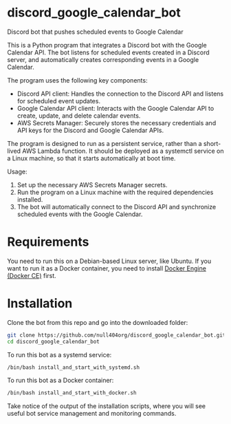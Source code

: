 # discord_google_calendar_bot
Discord bot that pushes scheduled events to Google Calendar

This is a Python program that integrates a Discord bot with the Google Calendar
API. The bot listens for scheduled events created in a Discord server, and
automatically creates corresponding events in a Google Calendar.

The program uses the following key components:

- Discord API client: Handles the connection to the Discord API and listens for scheduled event updates.
- Google Calendar API client: Interacts with the Google Calendar API to create, update, and delete calendar events.
- AWS Secrets Manager: Securely stores the necessary credentials and API keys for the Discord and Google Calendar APIs.

The program is designed to run as a persistent service, rather than a
short-lived AWS Lambda function. It should be deployed as a systemctl service
on a Linux machine, so that it starts automatically at boot time.

Usage:
1. Set up the necessary AWS Secrets Manager secrets.
2. Run the program on a Linux machine with the required dependencies installed.
3. The bot will automatically connect to the Discord API and synchronize scheduled events with the Google Calendar.

# Requirements

You need to run this on a Debian-based Linux server, like Ubuntu. If you 
want to run it as a Docker container, you need to install 
[Docker Engine (Docker CE)](https://docs.docker.com/engine/install/ubuntu/) first.

# Installation

Clone the bot from this repo and go into the downloaded folder:

```bash
git clone https://github.com/null404org/discord_google_calendar_bot.git
cd discord_google_calendar_bot
```

To run this bot as a systemd service:

```bash
/bin/bash install_and_start_with_systemd.sh
```

To run this bot as a Docker container:

```bash
/bin/bash install_and_start_with_docker.sh
```

Take notice of the output of the installation scripts, where you will see
useful bot service management and monitoring commands.